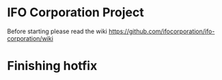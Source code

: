 # IFO Corporation Project
Before starting please read the wiki https://github.com/ifocorporation/ifo-corporation/wiki
# Finishing hotfix